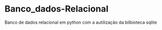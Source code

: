 # Banco_dados-Relacional
Banco de dados relacional em python com a autilização da bilbioteca sqlite
